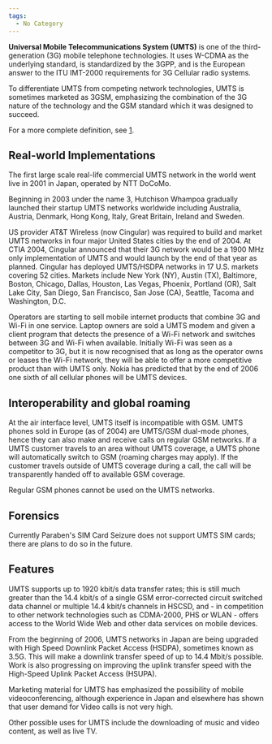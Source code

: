 ```yaml
---
tags:
  - No Category
---
```

**Universal Mobile Telecommunications System (UMTS)** is one of the
third-generation (3G) mobile telephone technologies. It uses W-CDMA as
the underlying standard, is standardized by the 3GPP, and is the
European answer to the ITU IMT-2000 requirements for 3G Cellular radio
systems.

To differentiate UMTS from competing network technologies, UMTS is
sometimes marketed as 3GSM, emphasizing the combination of the 3G nature
of the technology and the GSM standard which it was designed to succeed.

For a more complete definition, see
[1](http://en.wikipedia.org/wiki/Universal_Mobile_Telecommunications_System).

## Real-world Implementations

The first large scale real-life commercial UMTS network in the world
went live in 2001 in Japan, operated by NTT DoCoMo.

Beginning in 2003 under the name 3, Hutchison Whampoa gradually launched
their startup UMTS networks worldwide including Australia, Austria,
Denmark, Hong Kong, Italy, Great Britain, Ireland and Sweden.

US provider AT&T Wireless (now Cingular) was required to build and
market UMTS networks in four major United States cities by the end of
2004. At CTIA 2004, Cingular announced that their 3G network would be a
1900 MHz only implementation of UMTS and would launch by the end of that
year as planned. Cingular has deployed UMTS/HSDPA networks in 17 U.S.
markets covering 52 cities. Markets include New York (NY), Austin (TX),
Baltimore, Boston, Chicago, Dallas, Houston, Las Vegas, Phoenix,
Portland (OR), Salt Lake City, San Diego, San Francisco, San Jose (CA),
Seattle, Tacoma and Washington, D.C.

Operators are starting to sell mobile internet products that combine 3G
and Wi-Fi in one service. Laptop owners are sold a UMTS modem and given
a client program that detects the presence of a Wi-Fi network and
switches between 3G and Wi-Fi when available. Initially Wi-Fi was seen
as a competitor to 3G, but it is now recognised that as long as the
operator owns or leases the Wi-Fi network, they will be able to offer a
more competitive product than with UMTS only. Nokia has predicted that
by the end of 2006 one sixth of all cellular phones will be UMTS
devices.

## Interoperability and global roaming

At the air interface level, UMTS itself is incompatible with GSM. UMTS
phones sold in Europe (as of 2004) are UMTS/GSM dual-mode phones, hence
they can also make and receive calls on regular GSM networks. If a UMTS
customer travels to an area without UMTS coverage, a UMTS phone will
automatically switch to GSM (roaming charges may apply). If the customer
travels outside of UMTS coverage during a call, the call will be
transparently handed off to available GSM coverage.

Regular GSM phones cannot be used on the UMTS networks.

## Forensics

Currently Paraben's SIM Card Seizure does not support UMTS SIM cards;
there are plans to do so in the future.

## Features

UMTS supports up to 1920 kbit/s data transfer rates; this is still much
greater than the 14.4 kbit/s of a single GSM error-corrected circuit
switched data channel or multiple 14.4 kbit/s channels in HSCSD, and -
in competition to other network technologies such as CDMA-2000, PHS or
WLAN - offers access to the World Wide Web and other data services on
mobile devices.

From the beginning of 2006, UMTS networks in Japan are being upgraded
with High Speed Downlink Packet Access (HSDPA), sometimes known as 3.5G.
This will make a downlink transfer speed of up to 14.4 Mbit/s possible.
Work is also progressing on improving the uplink transfer speed with the
High-Speed Uplink Packet Access (HSUPA).

Marketing material for UMTS has emphasized the possibility of mobile
videoconferencing, although experience in Japan and elsewhere has shown
that user demand for Video calls is not very high.

Other possible uses for UMTS include the downloading of music and video
content, as well as live TV.